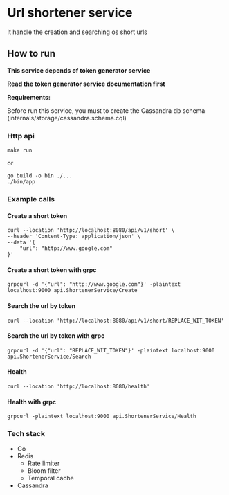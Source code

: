 
# Url shortener service
It handle the creation and searching os short urls

## How to run
**This service depends of token generator service**

**Read the token generator service documentation first**

**Requirements:**

Before run this service, you must to create the Cassandra db schema (internals/storage/cassandra.schema.cql)

### Http api
```
make run
```
or

```
go build -o bin ./...
./bin/app
```


### Example calls


#### Create a short token

```
curl --location 'http://localhost:8080/api/v1/short' \
--header 'Content-Type: application/json' \
--data '{
    "url": "http://www.google.com"
}'
```

#### Create a short token with grpc
```
grpcurl -d '{"url": "http://www.google.com"}' -plaintext localhost:9000 api.ShortenerService/Create

```

#### Search the url by token
```
curl --location 'http://localhost:8080/api/v1/short/REPLACE_WIT_TOKEN'

```

#### Search the url by token with grpc
```
grpcurl -d '{"url": "REPLACE_WIT_TOKEN"}' -plaintext localhost:9000 api.ShortenerService/Search

```

#### Health

```
curl --location 'http://localhost:8080/health'
```

#### Health with grpc
```
grpcurl -plaintext localhost:9000 api.ShortenerService/Health

```


### Tech stack

- Go
- Redis
  - Rate limiter
  - Bloom filter
  - Temporal cache
- Cassandra